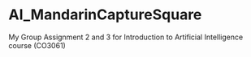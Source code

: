 # AI_MandarinCaptureSquare
My Group Assignment 2 and 3 for Introduction to Artificial Intelligence course (CO3061)
